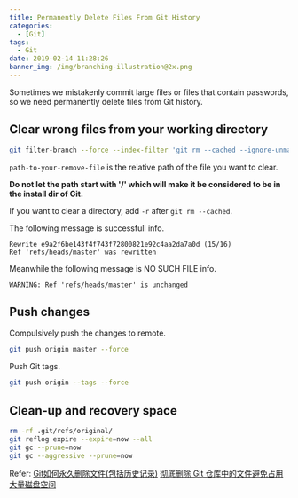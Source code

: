 ```yaml
---
title: Permanently Delete Files From Git History
categories:
  - [Git]
tags:
  - Git
date: 2019-02-14 11:28:26
banner_img: /img/branching-illustration@2x.png
---
```


Sometimes we mistakenly commit large files or files that contain passwords, so we need permanently delete files from Git history.

## Clear wrong files from your working directory

```bash
git filter-branch --force --index-filter 'git rm --cached --ignore-unmatch path-to-your-remove-file' --prune-empty --tag-name-filter cat -- --all
```

`path-to-your-remove-file` is the relative path of the file you want to clear.

**Do not let the path start with '/' which will make it be considered to be in the install dir of Git.**

If you want to clear a directory, add `-r` after `git rm --cached`.

The following message is successfull info.

```
Rewrite e9a2f6be143f4f743f72800821e92c4aa2da7a0d (15/16)
Ref 'refs/heads/master' was rewritten
```

Meanwhile the following message is NO SUCH FILE info.

```
WARNING: Ref 'refs/heads/master' is unchanged
```

## Push changes

Compulsively push the changes to remote.

```bash
git push origin master --force
```

Push Git tags.

```bash
git push origin --tags --force
```

## Clean-up and recovery space

```bash
rm -rf .git/refs/original/
git reflog expire --expire=now --all
git gc --prune=now
git gc --aggressive --prune=now
```

Refer:
[Git如何永久删除文件(包括历史记录)](http://www.cnblogs.com/shines77/p/3460274.html)
[彻底删除 Git 仓库中的文件避免占用大量磁盘空间](https://walterlv.oschina.io/git/2017/09/18/delete-a-file-from-whole-git-history.html)